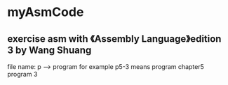 myAsmCode
=========

exercise asm with 《Assembly Language》edition 3 by Wang Shuang
---------
file name:
p --> program
for example
p5-3 means program chapter5 program 3
